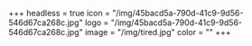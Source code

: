 +++
headless = true
icon = "/img/45bacd5a-790d-41c9-9d56-546d67ca268c.jpg"
logo = "/img/45bacd5a-790d-41c9-9d56-546d67ca268c.jpg"
image = "/img/tired.jpg"
color = ""
+++

